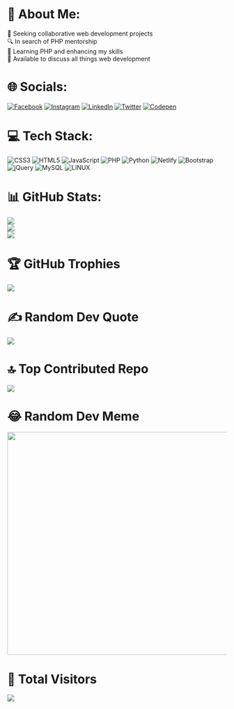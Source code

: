 # 💫 About Me:
🤝 Seeking collaborative web development projects<br>🔍 In search of PHP mentorship<br>🌱 Learning PHP and enhancing my skills<br>💬 Available to discuss all things web development


# 🌐 Socials:
[![Facebook](https://img.shields.io/badge/Facebook-%231877F2.svg?logo=Facebook&logoColor=white)](https://facebook.com/Moslihbadr01) [![Instagram](https://img.shields.io/badge/Instagram-%23E4405F.svg?logo=Instagram&logoColor=white)](https://instagram.com/Moslihbadr01) [![LinkedIn](https://img.shields.io/badge/LinkedIn-%230077B5.svg?logo=linkedin&logoColor=white)](https://linkedin.com/in/badr-moslih-126822219) [![Twitter](https://img.shields.io/badge/Twitter-%231DA1F2.svg?logo=Twitter&logoColor=white)](https://twitter.com/BadrMoslih1) [![Codepen](https://img.shields.io/badge/Codepen-000000?style=for-the-badge&logo=codepen&logoColor=white)](https://codepen.io/Moslih) 


# 💻 Tech Stack:
![CSS3](https://img.shields.io/badge/css3-%231572B6.svg?style=for-the-badge&logo=css3&logoColor=white) ![HTML5](https://img.shields.io/badge/html5-%23E34F26.svg?style=for-the-badge&logo=html5&logoColor=white) ![JavaScript](https://img.shields.io/badge/javascript-%23323330.svg?style=for-the-badge&logo=javascript&logoColor=%23F7DF1E) ![PHP](https://img.shields.io/badge/php-%23777BB4.svg?style=for-the-badge&logo=php&logoColor=white) ![Python](https://img.shields.io/badge/python-3670A0?style=for-the-badge&logo=python&logoColor=ffdd54) ![Netlify](https://img.shields.io/badge/netlify-%23000000.svg?style=for-the-badge&logo=netlify&logoColor=#00C7B7) ![Bootstrap](https://img.shields.io/badge/bootstrap-%23563D7C.svg?style=for-the-badge&logo=bootstrap&logoColor=white) ![jQuery](https://img.shields.io/badge/jquery-%230769AD.svg?style=for-the-badge&logo=jquery&logoColor=white) ![MySQL](https://img.shields.io/badge/mysql-%2300f.svg?style=for-the-badge&logo=mysql&logoColor=white) ![LINUX](https://img.shields.io/badge/Linux-FCC624?style=for-the-badge&logo=linux&logoColor=black)
# 📊 GitHub Stats:
![](https://github-readme-stats.vercel.app/api?username=Moslihbadr&theme=dark&hide_border=false&include_all_commits=false&count_private=true)<br/>
![](https://github-readme-streak-stats.herokuapp.com/?user=Moslihbadr&theme=dark&hide_border=false)<br/>
![](https://github-readme-stats.vercel.app/api/top-langs/?username=Moslihbadr&theme=dark&hide_border=false&include_all_commits=false&count_private=true&layout=compact)

# 🏆 GitHub Trophies
![](https://github-profile-trophy.vercel.app/?username=Moslihbadr&theme=discord&no-frame=false&no-bg=false&margin-w=4)

# ✍️ Random Dev Quote
![](https://quotes-github-readme.vercel.app/api?type=horizontal&theme=radical)

# 🔝 Top Contributed Repo
![](https://github-contributor-stats.vercel.app/api?username=Moslihbadr&limit=5&theme=dark&combine_all_yearly_contributions=true)

# 😂 Random Dev Meme
<img src="https://rm.up.railway.app/" width="512px"/>

# 👀 Total Visitors
[![](https://visitcount.itsvg.in/api?id=Moslihbadr&icon=0&color=3)](https://visitcount.itsvg.in)
